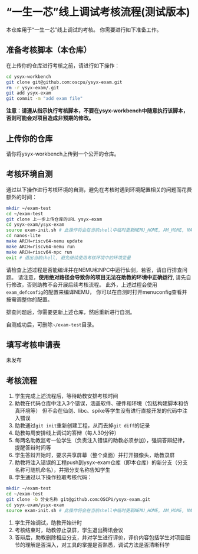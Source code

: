 # “一生一芯”线上调试考核流程(测试版本)

本仓库用于“一生一芯”线上调试的考核。
你需要进行如下准备工作。

## 准备考核脚本（本仓库）

在上传你的仓库进行考核之前，请进行如下操作：
```bash
cd ysyx-workbench
git clone git@github.com:oscpu/ysyx-exam.git
rm -r ysyx-exam/.git
git add ysyx-exam
git commit -m "add exam file"
```

**注意：请遵从指示执行考核脚本，不要在ysyx-workbench中随意执行该脚本，
否则可能会对项目造成非预期的修改。**

## 上传你的仓库

请你将ysyx-workbench上传到一个公开的仓库。

## 考核环境自测

通过以下操作进行考核环境的自测，避免在考核时遇到环境配置相关的问题而花费额外的时间：
```bash
mkdir ~/exam-test
cd ~/exam-test
git clone 上一步上传仓库的URL ysyx-exam
cd ysyx-exam/ysyx-exam
source exam-init.sh # 此操作将会在当前shell中临时更新NEMU_HOME, AM_HOME, NAVY_HOME三个环境变量
cd nanos-lite
make ARCH=riscv64-nemu update
make ARCH=riscv64-nemu run
make ARCH=riscv64-npc run
exit # 退出当前shell, 避免继续使用考核环境中的环境变量
```

请检查上述过程是否能编译并在NEMU和NPC中运行仙剑，若否，请自行排查问题。
请注意，**使用绝对路径会导致你的项目无法在助教的环境中正确运行**,
请先自行修改，否则助教不会开展后续考核流程。
此外，上述过程会使用`exam_defconfig`的配置来编译NEMU，
你可以在自测时打开menuconfig查看并按需调整你的配置。

排查问题后，你需要更新上述仓库，然后重新进行自测。

自测成功后，可删除`~/exam-test`目录。

## 填写考核申请表

未发布

## 考核流程

1. 学生完成上述流程后，等待助教安排考核时间
1. 助教在代码仓库中注入3个错误，涵盖软件、硬件和环境（包括构建脚本和仿真环境等）
但不会在仙剑、libc、spike等学生没有进行直接开发的代码中注入错误
1. 助教通过`git init`重新创建工程，从而去掉`git diff`的记录
1. 助教每周安排线上调试的答辩（每人30分钟）
1. 每两名助教监考一位学生（负责注入错误的助教必须参加），强调答辩纪律，提醒答辩时间等
1. 学生答辩开始时，要求共享屏幕（整个桌面）并打开摄像头，助教录屏
1. 助教将注入错误的工程push到ysyx-exam仓库（即本仓库）的新分支（分支名称可随机命名），并把分支名称告知学生
1. 学生通过以下操作拉取考核代码：
```bash
mkdir ~/exam-test
cd ~/exam-test
git clone -b 分支名称 git@github.com:OSCPU/ysyx-exam.git
cd ysyx-exam/ysyx-exam
source exam-init.sh # 此操作将会在当前shell中临时更新NEMU_HOME, AM_HOME, NAVY_HOME三个环境变量
```
1. 学生开始调试，助教开始计时
1. 考核结束时，助教停止录屏，学生退出腾讯会议
1. 答辩后，助教删除相应分支，并对学生进行评价，评价内容包括学生对项目细节的理解是否深入，对工具的掌握是否熟悉，调试方法是否清晰科学
